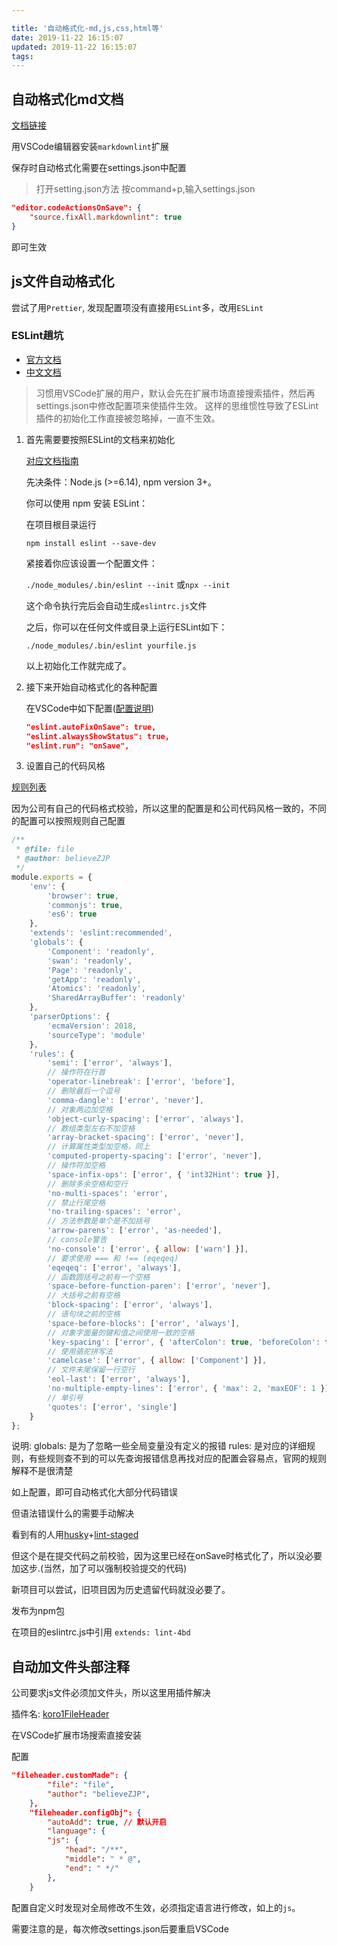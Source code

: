 ```yaml
---

title: '自动格式化-md,js,css,html等'
date: 2019-11-22 16:15:07
updated: 2019-11-22 16:15:07
tags:
---
```


## 自动格式化md文档

[文档链接](https://marketplace.visualstudio.com/items?itemName=DavidAnson.vscode-markdownlint)

用VSCode编辑器安装`markdownlint`扩展

保存时自动格式化需要在settings.json中配置
> 打开setting.json方法
> 按command+p,输入settings.json

```json
"editor.codeActionsOnSave": {
    "source.fixAll.markdownlint": true
}
```

即可生效

## js文件自动格式化

尝试了用`Prettier`, 发现配置项没有直接用`ESLint`多，改用`ESLint`

### ESLint趟坑

- [官方文档](https://eslint.org/)
- [中文文档](https://cn.eslint.org/)

>习惯用VSCode扩展的用户，默认会先在扩展市场直接搜索插件，然后再settings.json中修改配置项来使插件生效。
这样的思维惯性导致了ESLint插件的初始化工作直接被忽略掉，一直不生效。

1. 首先需要要按照ESLint的文档来初始化

    [对应文档指南](https://cn.eslint.org/docs/user-guide/getting-started)

    先决条件：Node.js (>=6.14), npm version 3+。

    你可以使用 npm 安装 ESLint：

    在项目根目录运行

    `npm install eslint --save-dev`

    紧接着你应该设置一个配置文件：

    `./node_modules/.bin/eslint --init`
    或`npx --init`

    这个命令执行完后会自动生成`eslintrc.js`文件

    之后，你可以在任何文件或目录上运行ESLint如下：

    `./node_modules/.bin/eslint yourfile.js`

    以上初始化工作就完成了。

2. 接下来开始自动格式化的各种配置

    在VSCode中如下配置([配置说明](https://marketplace.visualstudio.com/items?itemName=dbaeumer.vscode-eslint))

    ```json
    "eslint.autoFixOnSave": true,
    "eslint.alwaysShowStatus": true,
    "eslint.run": "onSave",
    ```

3. 设置自己的代码风格

[规则列表](https://cn.eslint.org/docs/rules/)

因为公司有自己的代码格式校验，所以这里的配置是和公司代码风格一致的，不同的配置可以按照规则自己配置

```js
/**
 * @file: file
 * @author: believeZJP
 */
module.exports = {
    'env': {
        'browser': true,
        'commonjs': true,
        'es6': true
    },
    'extends': 'eslint:recommended',
    'globals': {
        'Component': 'readonly',
        'swan': 'readonly',
        'Page': 'readonly',
        'getApp': 'readonly',
        'Atomics': 'readonly',
        'SharedArrayBuffer': 'readonly'
    },
    'parserOptions': {
        'ecmaVersion': 2018,
        'sourceType': 'module'
    },
    'rules': {
        'semi': ['error', 'always'],
        // 操作符在行首
        'operator-linebreak': ['error', 'before'],
        // 删除最后一个逗号
        'comma-dangle': ['error', 'never'],
        // 对象两边加空格
        'object-curly-spacing': ['error', 'always'],
        // 数组类型左右不加空格
        'array-bracket-spacing': ['error', 'never'],
        // 计算属性类型加空格，同上
        'computed-property-spacing': ['error', 'never'],
        // 操作符加空格
        'space-infix-ops': ['error', { 'int32Hint': true }],
        // 删除多余空格和空行
        'no-multi-spaces': 'error',
        // 禁止行尾空格
        'no-trailing-spaces': 'error',
        // 方法参数是单个是不加括号
        'arrow-parens': ['error', 'as-needed'],
        // console警告
        'no-console': ['error', { allow: ['warn'] }],
        // 要求使用 === 和 !== (eqeqeq)
        'eqeqeq': ['error', 'always'],
        // 函数圆括号之前有一个空格
        'space-before-function-paren': ['error', 'never'],
        // 大括号之前有空格
        'block-spacing': ['error', 'always'],
        // 语句块之前的空格
        'space-before-blocks': ['error', 'always'],
        // 对象字面量的键和值之间使用一致的空格
        'key-spacing': ['error', { 'afterColon': true, 'beforeColon': false }],
        // 使用骆驼拼写法
        'camelcase': ['error', { allow: ['Component'] }],
        // 文件末尾保留一行空行
        'eol-last': ['error', 'always'],
        'no-multiple-empty-lines': ['error', { 'max': 2, 'maxEOF': 1 }],
        // 单引号
        'quotes': ['error', 'single']
    }
};

```

说明:
globals: 是为了忽略一些全局变量没有定义的报错
rules: 是对应的详细规则，有些规则查不到的可以先查询报错信息再找对应的配置会容易点，官网的规则解释不是很清楚

如上配置，即可自动格式化大部分代码错误

但语法错误什么的需要手动解决

看到有的人用[husky](https://github.com/typicode/husky#readme)+[lint-staged](https://github.com/okonet/lint-staged#readme)

但这个是在提交代码之前校验，因为这里已经在onSave时格式化了，所以没必要加这步.(当然，加了可以强制校验提交的代码)

新项目可以尝试，旧项目因为历史遗留代码就没必要了。

发布为npm包

在项目的eslintrc.js中引用
`extends: lint-4bd`

## 自动加文件头部注释

公司要求js文件必须加文件头，所以这里用插件解决

插件名: [koro1FileHeader](https://github.com/OBKoro1/koro1FileHeader)

在VSCode扩展市场搜索直接安装

配置

```json
"fileheader.customMade": {
        "file": "file",
        "author": "believeZJP",
    },
    "fileheader.configObj": {
        "autoAdd": true, // 默认开启
        "language": {
        "js": {
            "head": "/**",
            "middle": " * @",
            "end": " */"
        },
    }
```

配置自定义时发现对全局修改不生效，必须指定语言进行修改，如上的`js`。

需要注意的是，每次修改settings.json后要重启VSCode
